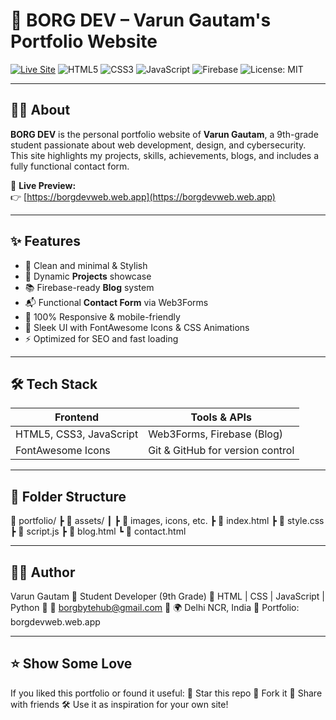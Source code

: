 # 🚀 BORG DEV – Varun Gautam's Portfolio Website

[![Live Site](https://img.shields.io/website?down_color=red&down_message=offline&up_color=green&up_message=online&url=https%3A%2F%2Fborgdevweb.web.app)](https://borgdevweb.web.app)
![HTML5](https://img.shields.io/badge/HTML5-E34F26?style=flat&logo=html5&logoColor=white)
![CSS3](https://img.shields.io/badge/CSS3-1572B6?style=flat&logo=css3&logoColor=white)
![JavaScript](https://img.shields.io/badge/JavaScript-F7DF1E?style=flat&logo=javascript&logoColor=black)
![Firebase](https://img.shields.io/badge/Firebase-ffca28?style=flat&logo=firebase&logoColor=black)
![License: MIT](https://img.shields.io/badge/License-MIT-green.svg)

---

## 🧑‍💻 About

**BORG DEV** is the personal portfolio website of **Varun Gautam**, a 9th-grade student passionate about web development, design, and cybersecurity.  
This site highlights my projects, skills, achievements, blogs, and includes a fully functional contact form.

🔗 **Live Preview:**  
👉 [https://borgdevweb.web.app](https://borgdevweb.web.app)

---

## ✨ Features

- 👤 Clean and minimal & Stylish
- 💼 Dynamic **Projects** showcase  
- 📚 Firebase-ready **Blog** system  
- 📬 Functional **Contact Form** via Web3Forms  
- 📱 100% Responsive & mobile-friendly  
- 🎨 Sleek UI with FontAwesome Icons & CSS Animations  
- ⚡ Optimized for SEO and fast loading  

---

## 🛠 Tech Stack

| Frontend | Tools & APIs |
|----------|--------------|
| HTML5, CSS3, JavaScript | Web3Forms, Firebase (Blog) |
| FontAwesome Icons | Git & GitHub for version control |

---


## 📂 Folder Structure 

📁 portfolio/
 ┣ 📁 assets/
 ┃ ┣ 📄 images, icons, etc.
 ┣ 📄 index.html
 ┣ 📄 style.css
 ┣ 📄 script.js
 ┣ 📄 blog.html
 ┗ 📄 contact.html

---

## 🧑‍🎓 Author
Varun Gautam
🔹 Student Developer (9th Grade)
🔹 HTML | CSS | JavaScript | Python
🔹 💌 borgbytehub@gmail.com
🔹 🌍 Delhi NCR, India
📌 Portfolio: borgdevweb.web.app

---

## ⭐ Show Some Love
If you liked this portfolio or found it useful:
🌟 Star this repo
🍴 Fork it
🔁 Share with friends
🛠️ Use it as inspiration for your own site!

